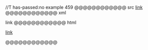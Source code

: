 //T has-passed:no
example 459
@@@@@@@@@@@@ src
[link](<>)
@@@@@@@@@@@@ xml
<?xml version="1.0" encoding="UTF-8"?>
<!DOCTYPE document SYSTEM "CommonMark.dtd">
<document xmlns="http://commonmark.org/xml/1.0">
  <paragraph>
    <link destination="" title="">
      <text>link</text>
    </link>
  </paragraph>
</document>
@@@@@@@@@@@@ html
<p><a href="">link</a></p>
@@@@@@@@@@@@
